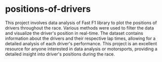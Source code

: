 # positions-of-drivers
This project involves data analysis of Fast F1 library to plot the positions of drivers throughout the race. 
Various methods were used to filter the data and visualize the driver's position in real-time. 
The dataset contains information about the drivers and their respective lap times, allowing for a detailed analysis of each driver's performance. 
This project is an excellent resource for anyone interested in data analysis or motorsports, providing a detailed insight into driver's positions during the race.
